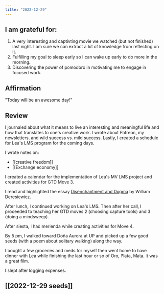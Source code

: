 ```yaml
---
title: "2022-12-29"
---
```

## I am grateful for:
1. A very interesting and captivting movie we watched (but not finished) last night. I am sure we can extract a lot of knowledge from reflecting on it.
2. Fulfilling my goal to sleep early so I can wake up early to do more in the morning.
3. Discovering the power of pomodoro in motivating me to engage in focused work.

## Affirmation

"Today will be an awesome day!"

## Review

I journaled about what it means to live an interesting and meaningful life and how that translates to one's creative work. I wrote about Patreon, my newsletters, and wild success vs. mild success. Lastly, I created a schedule for Lea's LMS program for the coming days.

I wrote notes on:
- [[creative freedom]]
- [[Exchange economy]]

I created a calendar for the implementation of Lea's MV LMS project and created activities for GTD Move 3.

I read and highlighted the essay [Disenchantment and Dogma](https://salmagundi.skidmore.edu/articles/360-disenchantment-and-dogma) by William Deresiewicz.

After lunch, I continued working on Lea's LMS. Then after her call, I proceeded to teaching her GTD moves 2 (choosing capture tools) and 3 (doing a mindsweep).

After siesta, I had merienda while creating activities for Move 4.

By 5 pm, I walked toward Doña Aurora at UP and picked up a few good seeds (with a poem about solitary walking) along the way.

I bought a few groceries and meds for myself then went home to have dinner with Lea while finishing the last hour or so of Oro, Plata, Mata. It was a great film.

I slept after logging expenses.

## [[2022-12-29 seeds]]
